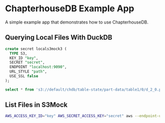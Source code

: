 # ChapterhouseDB Example App

A simple example app that demonstrates how to use ChapterhouseDB.

## Querying Local Files With DuckDB
```sql
create secret locals3mock3 (
  TYPE S3,
  KEY_ID "key",
  SECRET "secret",
  ENDPOINT "localhost:9090",
  URL_STYLE "path",
  USE_SSL false
);

select * from 's3://default/chdb/table-state/part-data/table1/0/d_2_0.parquet';
```

## List Files in S3Mock
```bash
AWS_ACCESS_KEY_ID="key" AWS_SECRET_ACCESS_KEY="secret" aws --endpoint-url http://localhost:9090 s3 ls s3://default/ --recursive
```
